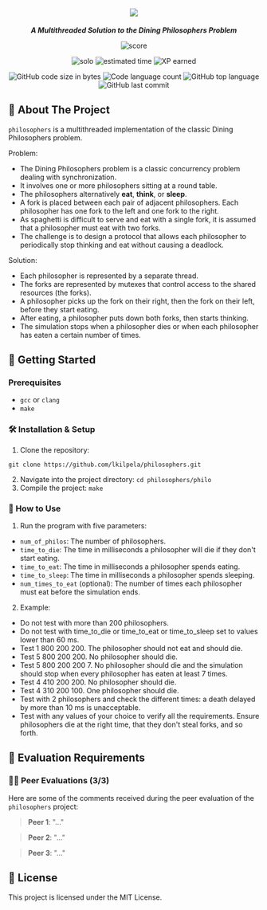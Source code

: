 <h1 align="center">
	<img src="https://github.com/lkilpela/42-project-badges/blob/main/badges/philosopherse.png" />

</h1>

<p align="center">
	<b><i>A Multithreaded Solution to the Dining Philosophers Problem</i></b><br>
</p>

<p align="center">
    <img alt="score" src="https://img.shields.io/badge/score-0%2F100-brightgreen" />
<p align="center">
    <img alt="solo" src="https://img.shields.io/badge/solo-yellow" />
    <img alt="estimated time" src="https://img.shields.io/badge/estimation-50%20hours-blue" />
    <img alt="XP earned" src="https://img.shields.io/badge/XP-1142-orange" />
<p align="center">
	<img alt="GitHub code size in bytes" src="https://img.shields.io/github/languages/code-size/lkilpela/pipex?color=lightblue" />
	<img alt="Code language count" src="https://img.shields.io/github/languages/count/lkilpela/philosophers?color=yellow" />
	<img alt="GitHub top language" src="https://img.shields.io/github/languages/top/lkilpela/philosophers?color=blue" />
	<img alt="GitHub last commit" src="https://img.shields.io/github/last-commit/lkilpela/philosophers?color=green" />
</p>

## 🍝 About The Project
`philosophers` is a multithreaded implementation of the classic Dining Philosophers problem.

Problem:

- The Dining Philosophers problem is a classic concurrency problem dealing with synchronization.
- It involves one or more philosophers sitting at a round table.
- The philosophers alternatively __eat__, __think__, or __sleep__.
- A fork is placed between each pair of adjacent philosophers. Each philosopher has one fork to the left and one fork to the right.
- As spaghetti is difficult to serve and eat with a single fork, it is assumed that a philosopher must eat with two forks.
- The challenge is to design a protocol that allows each philosopher to periodically stop thinking and eat without causing a deadlock.

Solution:

- Each philosopher is represented by a separate thread.
- The forks are represented by mutexes that control access to the shared resources (the forks).
- A philosopher picks up the fork on their right, then the fork on their left, before they start eating.
- After eating, a philosopher puts down both forks, then starts thinking.
- The simulation stops when a philosopher dies or when each philosopher has eaten a certain number of times.

## 🏁 Getting Started

### Prerequisites

- `gcc` or `clang`
- `make`

### 🛠️ Installation & Setup

1. Clone the repository: 
```
git clone https://github.com/lkilpela/philosophers.git
```
2. Navigate into the project directory: `cd philosophers/philo`
3. Compile the project: `make`

### 🚀 How to Use

1. Run the program with five parameters:

- `num_of_philos`: The number of philosophers.
- `time_to_die`: The time in milliseconds a philosopher will die if they don't start eating.
- `time_to_eat`: The time in milliseconds a philosopher spends eating.
- `time_to_sleep`: The time in milliseconds a philosopher spends sleeping.
- `num_times_to_eat` (optional): The number of times each philosopher must eat before the simulation ends.

2. Example:

- Do not test with more than 200 philosophers.
- Do not test with time_to_die or time_to_eat or time_to_sleep set to values lower than 60 ms.
- Test 1 800 200 200. The philosopher should not eat and should die.
- Test 5 800 200 200. No philosopher should die.
- Test 5 800 200 200 7. No philosopher should die and the simulation should stop when every philosopher has eaten at least 7 times.
- Test 4 410 200 200. No philosopher should die.
- Test 4 310 200 100. One philosopher should die.
- Test with 2 philosophers and check the different times: a death delayed by more than 10 ms is unacceptable.
- Test with any values of your choice to verify all the requirements. Ensure philosophers die at the right time, that they don't steal forks, and so forth.

## 📝 Evaluation Requirements

### 🧑‍💻 Peer Evaluations (3/3)

Here are some of the comments received during the peer evaluation of the `philosophers` project:

> **Peer 1**: "..."

> **Peer 2**: "..."

> **Peer 3**: "..."

## 📜 License

This project is licensed under the MIT License.